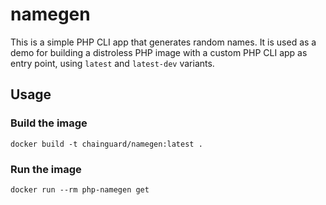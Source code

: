 # namegen

This is a simple PHP CLI app that generates random names. It is used as a demo for building a distroless PHP image with a custom PHP CLI app as entry point, using `latest` and `latest-dev` variants.

## Usage
### Build the image
```shell
docker build -t chainguard/namegen:latest .
```

### Run the image

```shell
docker run --rm php-namegen get
```